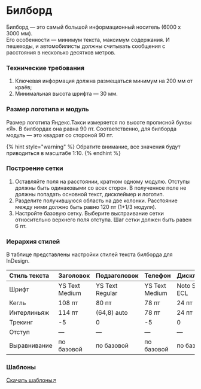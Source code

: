 # Билборд

Билборд — это самый большой информационный носитель \(6000 х 3000 мм\).  
Его особенности — минимум текста, максимум содержания. И пешеходы, и автомобилисты должны считывать сообщения с расстояния в несколько десятков метров.

### Технические требования

1. Ключевая информация должна размещаться минимум на 200 мм от краёв;
2. Минимальная высота шрифта — 30 мм.

### Размер логотипа и модуль

Размер логотипа Яндекс.Такси измеряется по высоте прописной буквы «Я». В билбордах она равна 90 пт. Соответственно, для билборда модуль — это квадрат со стороной 90 пт.

{% hint style="warning" %}
Обратите внимание, все значения будут приводиться в масштабе 1:10.
{% endhint %}

### Построение сетки

1. Оставляйте поля на расстоянии, кратном одному модулю. Отступы должны быть одинаковыми со всех сторон. В полученное поле не должны попадать основной текст, дисклеймер и логотип.
2. Разделите получившуюся область на две колонки. Расстояние между ними должно быть равно 120 пт \(1+1/3 модуля\).
3. Настройте базовую сетку. Выберите выстраивание сетки относительно верхнего поля отступа. Шаг сетки должен быть равен 6 пт.

### Иерархия стилей

В таблице представлены настройки стилей текста билборда для InDesign.

| Стиль текста | Заголовок | Подзаголовок | Телефон | Дисклеймер |
| :--- | :--- | :--- | :--- | :--- |
| Шрифт | YS Text Medium | YS Text Regular | YS Text Medium | Noto Sans EСL |
| Кегль | 108 пт | 80 пт | 78 пт | 24 пт |
| Интерлиньяж | 114 пт | \(64,8\) auto | 78 пт | 24 пт |
| Трекинг | -5 | 0 | -5 | 0 |
| Отступ | — | — | — | — |
| Выравнивание | по базовой | по базовой | по базовой | по базовой |

### Шаблоны

[Скачать шаблоны↗](https://disk.yandex.ru/client/disk/CREATIVE/!YTD_GUIDES/Templates/Outdoor)


